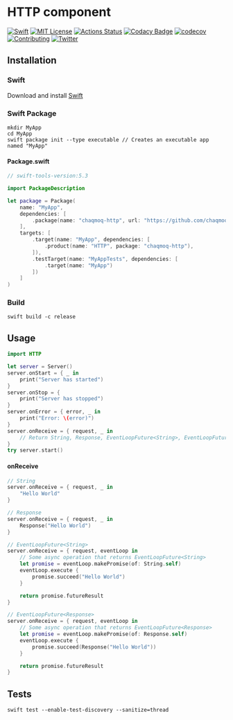 # HTTP component
[![Swift](https://img.shields.io/badge/swift-5.3-brightgreen.svg)](https://swift.org/download/#releases) [![MIT License](https://img.shields.io/badge/license-MIT-brightgreen.svg)](https://github.com/chaqmoq/http/blob/master/LICENSE/) [![Actions Status](https://github.com/chaqmoq/http/workflows/development/badge.svg)](https://github.com/chaqmoq/http/actions) [![Codacy Badge](https://app.codacy.com/project/badge/Grade/e88a672e58bb436c97ebf8ecc678ea18)](https://www.codacy.com/gh/chaqmoq/http?utm_source=github.com&amp;utm_medium=referral&amp;utm_content=chaqmoq/http&amp;utm_campaign=Badge_Grade) [![codecov](https://codecov.io/gh/chaqmoq/http/branch/master/graph/badge.svg?token=A2LEC0YCYL)](https://codecov.io/gh/chaqmoq/http) [![Contributing](https://img.shields.io/badge/contributing-guide-brightgreen.svg)](https://github.com/chaqmoq/http/blob/master/CONTRIBUTING.md) [![Twitter](https://img.shields.io/badge/twitter-chaqmoqdev-brightgreen.svg)](https://twitter.com/chaqmoqdev)

## Installation
### Swift
Download and install [Swift](https://swift.org/download)

### Swift Package
```shell
mkdir MyApp
cd MyApp
swift package init --type executable // Creates an executable app named "MyApp"
```

#### Package.swift
```swift
// swift-tools-version:5.3

import PackageDescription

let package = Package(
    name: "MyApp",
    dependencies: [
        .package(name: "chaqmoq-http", url: "https://github.com/chaqmoq/http.git", .branch("master"))
    ],
    targets: [
        .target(name: "MyApp", dependencies: [
            .product(name: "HTTP", package: "chaqmoq-http"),
        ]),
        .testTarget(name: "MyAppTests", dependencies: [
            .target(name: "MyApp")
        ])
    ]
)
```

### Build
```shell
swift build -c release
```

## Usage
```swift
import HTTP

let server = Server()
server.onStart = { _ in
    print("Server has started")
}
server.onStop = {
    print("Server has stopped")
}
server.onError = { error, _ in
    print("Error: \(error)")
}
server.onReceive = { request, _ in
    // Return String, Response, EventLoopFuture<String>, EventLoopFuture<Response>, etc
}
try server.start()
```

#### onReceive
```swift
// String
server.onReceive = { request, _ in
    "Hello World"
}

// Response
server.onReceive = { request, _ in
    Response("Hello World")
}

// EventLoopFuture<String>
server.onReceive = { request, eventLoop in
    // Some async operation that returns EventLoopFuture<String>
    let promise = eventLoop.makePromise(of: String.self)
    eventLoop.execute {
        promise.succeed("Hello World")
    }

    return promise.futureResult
}

// EventLoopFuture<Response>
server.onReceive = { request, eventLoop in
    // Some async operation that returns EventLoopFuture<Response>
    let promise = eventLoop.makePromise(of: Response.self)
    eventLoop.execute {
        promise.succeed(Response("Hello World"))
    }

    return promise.futureResult
}
```

## Tests
```shell
swift test --enable-test-discovery --sanitize=thread
```
